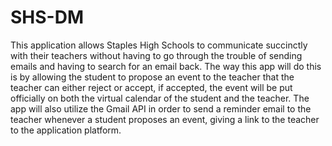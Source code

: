 # SHS-DM
This application allows Staples High Schools to communicate succinctly with their teachers without having to go through the trouble of sending emails and having to search for an email back. The way this app will do this is by allowing the student to propose an event to the teacher that the teacher can either reject or accept, if accepted, the event will be put officially on both the virtual calendar of the student and the teacher. The app will also utilize the Gmail API in order to send a reminder email to the teacher whenever a student proposes an event, giving a link to the teacher to the application platform.

